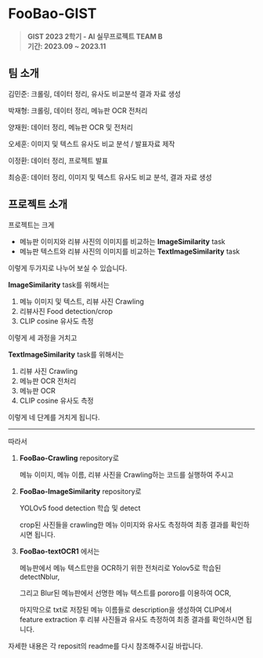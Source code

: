 # FooBao-GIST
> **GIST 2023 2학기 - AI 실무프로젝트 TEAM B** <br/> **기간: 2023.09 ~ 2023.11**

## 팀 소개
김민준: 크롤링, 데이터 정리, 유사도 비교분석 결과 자료 생성

박재형: 크롤링, 데이터 정리, 메뉴판 OCR 전처리

양재원: 데이터 정리, 메뉴판 OCR 및 전처리

오세훈: 이미지 및 텍스트 유사도 비교 분석 / 발표자료 제작

이정환: 데이터 정리, 프로젝트 발표

최승훈: 데이터 정리, 이미지 및 텍스트 유사도 비교 분석, 결과 자료 생성

## 프로젝트 소개

프로젝트는 크게 

- 메뉴판 이미지와 리뷰 사진의 이미지를 비교하는 **ImageSimilarity** task
- 메뉴판 텍스트와 리뷰 사진의 이미지를 비교하는 **TextImageSimilarity** task

이렇게 두가지로 나누어 보실 수 있습니다.

**ImageSimilarity** task를 위해서는

1. 메뉴 이미지 및 텍스트, 리뷰 사진 Crawling
2. 리뷰사진 Food detection/crop 
3. CLIP cosine 유사도 측정

이렇게 세 과정을 거치고

**TextImageSimilarity** task를 위해서는

1. 리뷰 사진 Crawling
2. 메뉴판 OCR 전처리
3. 메뉴판 OCR
4. CLIP cosine 유사도 측정

이렇게 네 단계를 거치게 됩니다.

---

따라서

1. **FooBao-Crawling** repository로 
    
    메뉴 이미지, 메뉴 이름, 리뷰 사진을 Crawling하는 코드를 실행하여 주시고
    
2. **FooBao-ImageSimilarity** repository로 
    
    YOLOv5 food detection 학습 및 detect
    
    crop된 사진들을 crawling한 메뉴 이미지와 유사도 측정하여 최종 결과를 확인하시면 됩니다.
    

3. **FooBao-textOCR1** 에서는

   메뉴판에서 메뉴 텍스트만을 OCR하기 위한 전처리로 Yolov5로 학습된 detectNblur,

   그리고 Blur된 메뉴판에서 선명한 메뉴 텍스트를 pororo를 이용하여 OCR,

   마지막으로 txt로 저장된 메뉴 이름들로 description을 생성하여 CLIP에서 feature extraction 후 리뷰 사진들과 유사도 측정하여 최종 결과를 확인하시면 됩니다.

자세한 내용은 각 reposit의 readme를 다시 참조해주시길 바랍니다.
